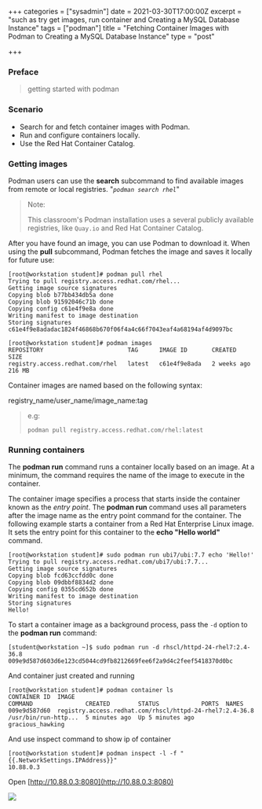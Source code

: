 +++
categories = ["sysadmin"]
date = 2021-03-30T17:00:00Z
excerpt = "such as try get images, run container and Creating a MySQL Database Instance"
tags = ["podman"]
title = "Fetching Container Images with Podman to Creating a MySQL Database Instance"
type = "post"

+++
### Preface

> getting started with podman

### Scenario

* Search for and fetch container images with Podman.
* Run and configure containers locally.
* Use the Red Hat Container Catalog.

### Getting images

Podman users can use the **search** subcommand to find available images from remote or local registries. "_`podman search rhel`_"

> Note:
>
> This classroom's Podman installation uses a several publicly available registries, like `Quay.io` and Red Hat Container Catalog.

After you have found an image, you can use Podman to download it. When using the **pull** subcommand, Podman fetches the image and saves it locally for future use:

    [root@workstation student]# podman pull rhel
    Trying to pull registry.access.redhat.com/rhel...
    Getting image source signatures
    Copying blob b77bb434db5a done
    Copying blob 91592046c71b done
    Copying config c61e4f9e8a done
    Writing manifest to image destination
    Storing signatures
    c61e4f9e8adadac1824f46868b670f06f4a4c66f7043eaf4a68194af4d9097bc
    
    [root@workstation student]# podman images
    REPOSITORY                        TAG      IMAGE ID       CREATED       SIZE
    registry.access.redhat.com/rhel   latest   c61e4f9e8ada   2 weeks ago   216 MB

Container images are named based on the following syntax:

registry_name/user_name/image_name:tag

> e.g:
>
> `podman pull registry.access.redhat.com/rhel:latest`

### Running containers

The **podman run** command runs a container locally based on an image. At a minimum, the command requires the name of the image to execute in the container.

The container image specifies a process that starts inside the container known as the _entry point_. The **podman run** command uses all parameters after the image name as the entry point command for the container. The following example starts a container from a Red Hat Enterprise Linux image. It sets the entry point for this container to the **echo "Hello world"** command.

    [root@workstation student]# sudo podman run ubi7/ubi:7.7 echo 'Hello!'
    Trying to pull registry.access.redhat.com/ubi7/ubi:7.7...
    Getting image source signatures
    Copying blob fcd63ccfdd0c done
    Copying blob 09dbbf8834d2 done
    Copying config 0355cd652b done
    Writing manifest to image destination
    Storing signatures
    Hello!

To start a container image as a background process, pass the `-d` option to the **podman run** command:

    [student@workstation ~]$ sudo podman run -d rhscl/httpd-24-rhel7:2.4-36.8
    009e9d587d603d6e123cd5044cd9fb8212669fee6f2a9d4c2feef5418370d0bc

And container just created and running

    [root@workstation student]# podman container ls
    CONTAINER ID  IMAGE                                                     COMMAND               CREATED        STATUS            PORTS  NAMES
    009e9d587d60  registry.access.redhat.com/rhscl/httpd-24-rhel7:2.4-36.8  /usr/bin/run-http...  5 minutes ago  Up 5 minutes ago         gracious_hawking

And use inspect command to show ip of container

    [root@workstation student]# podman inspect -l -f "{{.NetworkSettings.IPAddress}}" 
    10.88.0.3

Open [http://10.88.0.3:8080](http://10.88.0.3:8080)

![](https://res.cloudinary.com/bimagv/image/upload/v1617260132/2021-03/123/Screenshot_from_2021-04-01_13.54.47_wfzr74.png)